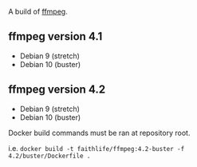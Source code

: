 A build of [ffmpeg](https://ffmpeg.org).

## ffmpeg version 4.1

- Debian 9 (stretch)
- Debian 10 (buster)

## ffmpeg version 4.2

- Debian 9 (stretch)
- Debian 10 (buster)

Docker build commands must be ran at repository root.

i.e. `docker build -t faithlife/ffmpeg:4.2-buster -f 4.2/buster/Dockerfile .`
